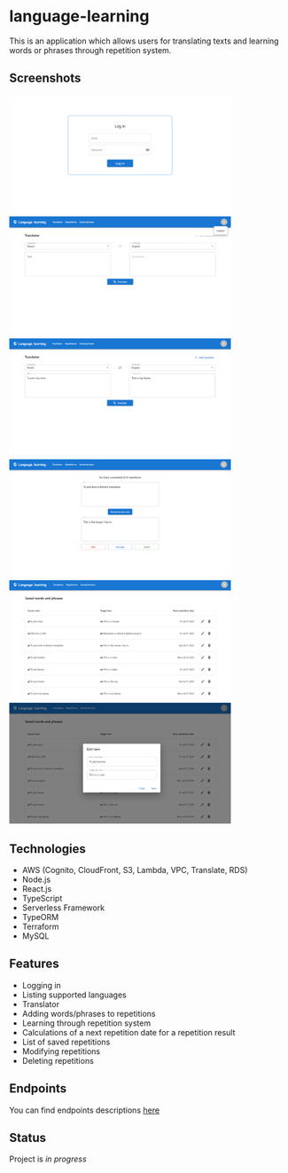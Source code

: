 # language-learning
This is an application which allows users for translating texts and learning words or phrases through repetition system.

## Screenshots
<img src="./web/img/1.png" width="400"> <img src="./web/img/2.png" width="400"> <img src="./web/img/3.png" width="400">
<img src="./web/img/8.png" width="400"> <img src="./web/img/9.png" width="400"> <img src="./web/img/10.png" width="400">

## Technologies
* AWS (Cognito, CloudFront, S3, Lambda, VPC, Translate, RDS)
* Node.js
* React.js
* TypeScript
* Serverless Framework
* TypeORM
* Terraform
* MySQL

## Features
* Logging in
* Listing supported languages
* Translator
* Adding words/phrases to repetitions
* Learning through repetition system
* Calculations of a next repetition date for a repetition result
* List of saved repetitions
* Modifying repetitions
* Deleting repetitions

## Endpoints
You can find endpoints descriptions [here](/api/README.md)

## Status
Project is _in progress_

